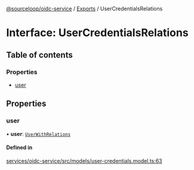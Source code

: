 [@sourceloop/oidc-service](../README.md) / [Exports](../modules.md) / UserCredentialsRelations

# Interface: UserCredentialsRelations

## Table of contents

### Properties

- [user](UserCredentialsRelations.md#user)

## Properties

### user

• **user**: [`UserWithRelations`](../modules.md#userwithrelations)

#### Defined in

[services/oidc-service/src/models/user-credentials.model.ts:63](https://github.com/sourcefuse/loopback4-microservice-catalog/blob/d35fdb3f0/services/oidc-service/src/models/user-credentials.model.ts#L63)

